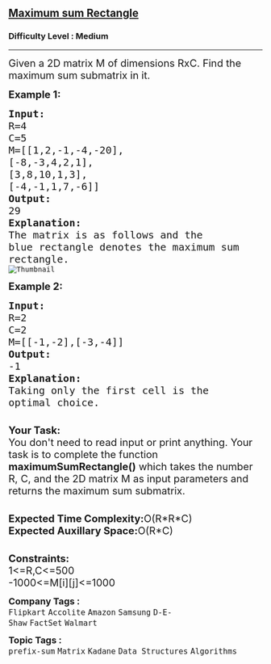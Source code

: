 <h2><a href="https://practice.geeksforgeeks.org/problems/maximum-sum-rectangle2948/1">Maximum sum Rectangle</a></h2><h3>Difficulty Level : Medium</h3><hr><div class="problems_problem_content__Xm_eO"><p><span style="font-size:20px">Given a 2D matrix M of dimensions RxC. Find the maximum sum submatrix in it.</span></p>

<p><strong><span style="font-size:20px">Example 1:</span></strong></p>

<pre><span style="font-size:20px"><strong>Input:</strong>
R=4
C=5
M=[[1,2,-1,-4,-20],
[-8,-3,4,2,1],
[3,8,10,1,3],
[-4,-1,1,7,-6]]
<strong>Output:</strong>
29
<strong>Explanation:</strong>
The matrix is as follows and the
blue rectangle denotes the maximum sum
rectangle.</span>
<img alt="Thumbnail" src="https://a.disquscdn.com/get?url=http%3A%2F%2Fwww.geeksforgeeks.org%2Fwp-content%2Fuploads%2Frectangle-11.png&amp;key=6UHjdHyGWQGo6f_kdpoBIQ&amp;w=320&amp;h=247">
</pre>

<p><span style="font-size:20px"><strong>Example 2:</strong></span></p>

<pre><span style="font-size:20px"><strong>Input:</strong>
R=2
C=2
M=[[-1,-2],[-3,-4]]
<strong>Output:</strong>
-1
<strong>Explanation:</strong>
Taking only the first cell is the 
optimal choice.</span></pre>

<p><br>
<span style="font-size:20px"><strong>Your Task:</strong><br>
You don't need to read input or print anything. Your task is to complete the function <strong>maximumSumRectangle()</strong> which takes the number R, C, and the 2D matrix M as input parameters and returns the maximum sum submatrix.</span></p>

<p><br>
<span style="font-size:20px"><strong>Expected Time Complexity:</strong>O(R*R*C)<br>
<strong>Expected Auxillary Space:</strong>O(R*C)</span><br>
&nbsp;</p>

<p><span style="font-size:20px"><strong>Constraints:</strong><br>
1&lt;=R,C&lt;=500<br>
-1000&lt;=M[i][j]&lt;=1000</span></p>
</div><p><span style=font-size:18px><strong>Company Tags : </strong><br><code>Flipkart</code>&nbsp;<code>Accolite</code>&nbsp;<code>Amazon</code>&nbsp;<code>Samsung</code>&nbsp;<code>D-E-Shaw</code>&nbsp;<code>FactSet</code>&nbsp;<code>Walmart</code>&nbsp;<br><p><span style=font-size:18px><strong>Topic Tags : </strong><br><code>prefix-sum</code>&nbsp;<code>Matrix</code>&nbsp;<code>Kadane</code>&nbsp;<code>Data Structures</code>&nbsp;<code>Algorithms</code>&nbsp;
